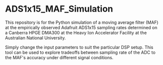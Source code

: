 # ADS1x15_MAF_Simulation
This repository is for the Python simulation of a moving average filter (MAF) at the empirically observed Adafruit ADS1x15 sampling rates determined on a Canberra HPGE DMA300 at the Heavy Ion Accelerator Facility at the Australian National University.

Simply change the input parameters to suit the particular DSP setup. This tool can be used to explore tradeoffs between sampling rate of the ADC to the MAF's accuracy under different signal conditions.
